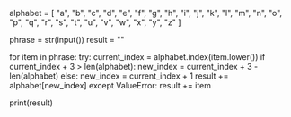 alphabet = [
    "a", "b", "c", "d", "e", "f", "g", "h", "i", "j", "k", "l", "m", "n", "o", "p",
    "q", "r", "s", "t", "u", "v", "w", "x", "y", "z"
]

phrase = str(input())
result = ""

for item in phrase:
    try:
        current_index = alphabet.index(item.lower())
        if current_index + 3 > len(alphabet):
            new_index = current_index + 3 - len(alphabet)
        else:
            new_index = current_index + 1
        result += alphabet[new_index]
    except ValueError:
        result += item

print(result)
